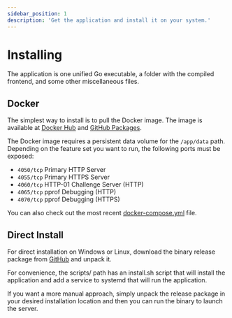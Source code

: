```yaml
---
sidebar_position: 1
description: 'Get the application and install it on your system.'
---
```


# Installing

The application is one unified Go executable, a folder with the compiled frontend,
and some other miscellaneous files.

## Docker

The simplest way to install is to pull the Docker image. The image is available at
[Docker Hub](https://github.com/gregtwallace/legocerthub/releases) and
[GitHub Packages](https://github.com/gregtwallace/legocerthub/releases).

The Docker image requires a persistent data volume for the `/app/data` path.
Depending on the feature set you want to run, the following ports must be exposed:

- `4050/tcp` Primary HTTP Server
- `4055/tcp` Primary HTTPS Server
- `4060/tcp` HTTP-01 Challenge Server (HTTP)
- `4065/tcp` pprof Debugging (HTTP)
- `4070/tcp` pprof Debugging (HTTPS)

You can also check out the most recent
[docker-compose.yml](https://github.com/gregtwallace/legocerthub/blob/master/docker-compose.yml) file.

## Direct Install

For direct installation on Windows or Linux, download the binary release package
from [GitHub](https://github.com/gregtwallace/legocerthub/releases) and unpack it.

For convenience, the scripts/ path has an install.sh script that will install the
application and add a service to systemd that will run the application.

If you want a more manual approach, simply unpack the release package in your
desired installation location and then you can run the binary to launch the server.
